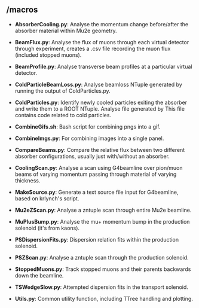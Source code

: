 ## /macros

* __AbsorberCooling.py__: Analyse the momentum change before/after the absorber material within Mu2e geometry.

* __BeamFlux.py__: Analyse the flux of muons through each virtual detector through experiment, creates a .csv file recording the muon flux (included stopped muons).

* __BeamProfile.py__: Analyse transverse beam profiles at a particular virtual detector.

* __ColdParticleBeamLoss.py__: Analyse beamloss NTuple generated by running the output of ColdParticles.py. 

* __ColdParticles.py__: Identify newly cooled particles exiting the absorber and write them to a ROOT NTuple. Analyse file generated by This file contains code related to cold particles.

* __CombineGifs.sh__: Bash script for combining pngs into a gif.

* __CombineImgs.py__: For combining images into a single panel.

* __CompareBeams.py__: Compare the relative flux between two different absorber configurations, usually just with/without an absorber.

* __CoolingScan.py__: Analyse a scan using G4beamline over pion/muon beams of varying momentum passing through material of varying thickness. 

* __MakeSource.py__: Generate a text source file input for G4beamline, based on krlynch's script.

* __Mu2eZScan.py__: Analyse a zntuple scan through entire Mu2e beamline. 

* __MuPlusBump.py__: Analyse the mu+ momentum bump in the production solenoid (it's from kaons).

* __PSDispersionFits.py__: Dispersion relation fits within the production solenoid.

* __PSZScan.py__: Analyse a zntuple scan through the production solenoid. 

* __StoppedMuons.py__: Track stopped muons and their parents backwards down the beamline. 

* __TSWedgeSlow.py__: Attempted dispersion fits in the transport solenoid.

* __Utils.py__: Common utility function, including TTree handling and plotting.
